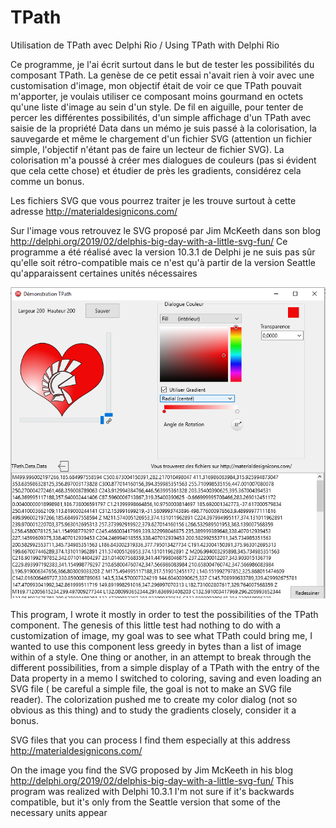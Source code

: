 # TPath
Utilisation de TPath avec Delphi Rio / Using TPath with Delphi Rio

Ce programme, je l'ai écrit surtout dans le but de tester les possibilités du composant TPath. La genèse de ce petit essai n'avait rien à voir avec une customisation d'image, mon objectif était de voir ce que TPath pouvait m'apporter, je voulais utiliser ce composant moins gourmand en octets qu'une liste d'image au sein d'un style.
De fil en aiguille, pour tenter de percer les différentes possibilités, d'un simple affichage d'un TPath avec saisie de la propriété Data dans un mémo je suis passé à la colorisation, la sauvegarde et même le chargement d'un fichier SVG (attention un fichier simple, l'objectif n'étant pas de faire un lecteur de fichier SVG).
La colorisation m'a poussé à créer mes dialogues de couleurs (pas si évident que cela cette chose) et étudier de près les gradients, considérez cela comme un bonus. 

Les fichiers SVG que vous pourrez traiter je les trouve surtout à cette adresse http://materialdesignicons.com/

Sur l'image vous retrouvez le SVG proposé par Jim McKeeth dans son blog http://delphi.org/2019/02/delphis-big-day-with-a-little-svg-fun/
Ce programme a été réalisé avec la version 10.3.1 de Delphi je ne suis pas sûr qu'elle soit rétro-compatible mais ce n'est qu'à partir de la version Seattle qu'apparaissent certaines unités nécessaires 

![alt text](https://github.com/Serge-Girard/TPath/blob/master/Capture_1.PNG)

This program, I wrote it mostly in order to test the possibilities of the TPath component. The genesis of this little test had nothing to do with a customization of image, my goal was to see what TPath could bring me, I wanted to use this component less greedy in bytes than a list of image within of a style. One thing or another, in an attempt to break through the different possibilities, from a simple display of a TPath with the entry of the Data property in a memo I switched to coloring, saving and even loading an SVG file ( be careful a simple file, the goal is not to make an SVG file reader). The colorization pushed me to create my color dialog (not so obvious as this thing) and to study the gradients closely, consider it a bonus. 
 
SVG files that you can process I find them especially at this address http://materialdesignicons.com/ 
 
On the image you find the SVG proposed by Jim McKeeth in his blog http://delphi.org/2019/02/delphis-big-day-with-a-little-svg-fun/ This program was realized with Delphi 10.3.1 I'm not sure if it's backwards compatible, but it's only from the Seattle version that some of the necessary units appear

